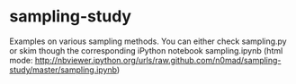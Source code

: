 sampling-study
==============

Examples on various sampling methods.
You can either check sampling.py or skim though the corresponding iPython notebook sampling.ipynb  (html mode: http://nbviewer.ipython.org/urls/raw.github.com/n0mad/sampling-study/master/sampling.ipynb)
